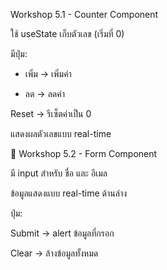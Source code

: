 Workshop 5.1 - Counter Component

ใช้ useState เก็บตัวเลข (เริ่มที่ 0)

มีปุ่ม:

+ เพิ่ม → เพิ่มค่า

- ลด → ลดค่า

Reset → รีเซ็ตค่าเป็น 0

แสดงผลตัวเลขแบบ real-time

🔸 Workshop 5.2 - Form Component

มี input สำหรับ ชื่อ และ อีเมล

ข้อมูลแสดงแบบ real-time ด้านล่าง

ปุ่ม:

Submit → alert ข้อมูลที่กรอก

Clear → ล้างข้อมูลทั้งหมด